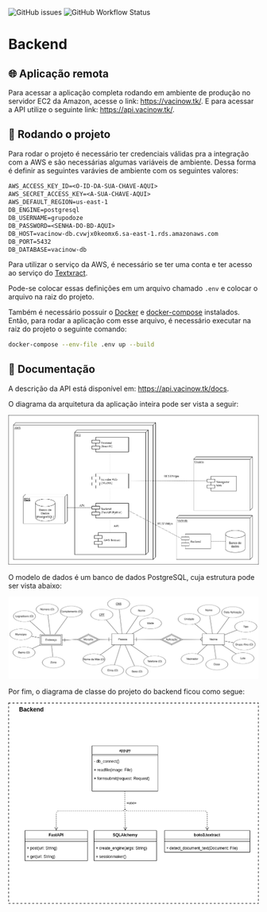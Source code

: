 <p align="left">

<img alt="GitHub issues" src="https://img.shields.io/github/issues-raw/Vacinow/Backend?style=for-the-badge">
<img alt="GitHub Workflow Status" src="https://img.shields.io/github/workflow/status/Vacinow/Backend/Release?style=for-the-badge">

</p>

# Backend

## 🌐 Aplicação remota

Para acessar a aplicação completa rodando em ambiente de produção no servidor EC2 da Amazon, acesse o link: https://vacinow.tk/. E para acessar a API utilize o seguinte link: https://api.vacinow.tk/.

## 🏁 Rodando o projeto

Para rodar o projeto é necessário ter credenciais válidas pra a integração com a AWS e são necessárias algumas variáveis de ambiente. Dessa forma é definir as seguintes varávies de ambiente com os seguintes valores:

```ENV
AWS_ACCESS_KEY_ID=<O-ID-DA-SUA-CHAVE-AQUI>
AWS_SECRET_ACCESS_KEY=<A-SUA-CHAVE-AQUI>
AWS_DEFAULT_REGION=us-east-1
DB_ENGINE=postgresql
DB_USERNAME=grupodoze
DB_PASSWORD=<SENHA-DO-BD-AQUI>
DB_HOST=vacinow-db.cvwjx0keomx6.sa-east-1.rds.amazonaws.com
DB_PORT=5432
DB_DATABASE=vacinow-db
```

Para utilizar o serviço da AWS, é necessário se ter uma conta e ter acesso ao serviço do [Textxract](https://aws.amazon.com/textract/).

Pode-se colocar essas definições em um arquivo chamado `.env` e colocar o arquivo na raiz do projeto.

Também é necessário possuir o [Docker](https://www.docker.com/) e [docker-compose](https://docs.docker.com/compose/) instalados. Então, para rodar a aplicação com esse arquivo, é necessário executar na raiz do projeto o seguinte comando:


```bash
docker-compose --env-file .env up --build
```

## 📝 Documentação

A descrição da API está disponível em: https://api.vacinow.tk/docs.

O diagrama da arquitetura da aplicação inteira pode ser vista a seguir:

![Arquitetura](./assets/arquitetura.png)

O modelo de dados é um banco de dados PostgreSQL, cuja estrutura pode ser vista abaixo:

![Estrutura do banco de dados](./assets/base_de_dados.png)

Por fim, o diagrama de classe do projeto do backend ficou como segue:

![Diagrama de classe do projeto](./assets/diagrama_de_classes.png)